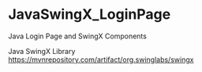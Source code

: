 # JavaSwingX_LoginPage
 Java Login Page and SwingX Components

Java SwingX Library
https://mvnrepository.com/artifact/org.swinglabs/swingx
